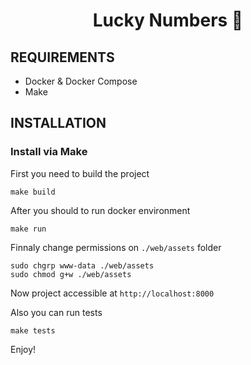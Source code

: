 <h1 align="center">Lucky Numbers 🎲</h1>


REQUIREMENTS
------------
* Docker & Docker Compose
* Make

INSTALLATION
------------

### Install via Make

First you need to build the project
```
make build
```
After you should to run docker environment
```
make run
```
Finnaly change permissions on `./web/assets` folder
```
sudo chgrp www-data ./web/assets
sudo chmod g+w ./web/assets
```
Now project accessible at `http://localhost:8000`

Also you can run tests
```
make tests
```

Enjoy!